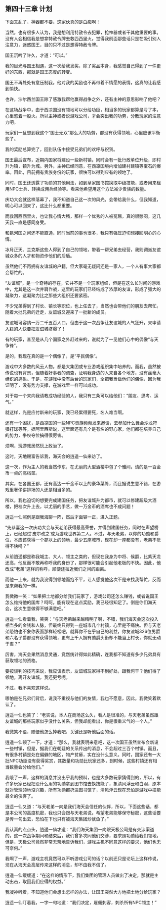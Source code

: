 ## 第四十三章 计划

下面又乱了，神器都不要，这家伙真的是白痴啊！

当然，也有很多人认为，我是想利用特赦令去犯罪，抢神器或者干其他重要的事。没有人会相信我是想拿特赦令牌去救西西里火，觉得我前面那些话只是在吸引别人注意力，迷惑国王，目的只不过是想得特赦令牌。

国王沉吟了许久，才道：“可以。”

我的目光与国王相遇，这一次给我发奖，除了奖品本身，我感觉自己得到了一件更好的东西，那就是国王态度的转变。

国王不再处处有意压制我，他对我的奖励也不再带着不情愿的表情，这真的让我感到愉快。

也许，沙尔西兰国王除了感激我帮他赢得战争之外，还有主神的意思影响了他吧？

在这场战争中，由于西凉国没有领地可以分给功臣，相当多的玩家都算是亏了本，心里憋着一股火。所以主神或者说游戏公司，才会突出我的功劳，分散玩家的注意力吧。

玩家们一旦想到我这个“国士无双”那么大的功劳，都没有获得领地，心里应该平衡些了。

我的奖励总算完了，回到队伍中接受兄弟们的欢呼与祝贺。

国王最后宣布，近期内国家将建设一些新村镇，同时会有一批行政单位升级，即村升为镇，镇升为城。另外，主神已经同意，在西凉国境内增加建村建镇等宝石的爆率。因此，目前拥有贵族身份的玩家，很快可以得到应有的领地了。

同时，国王还透露了功勋的其他用法，如到皇家图书馆换取中级技能，或者用来租用NPC士兵、转换成佣兵经验等。看来他希望用这个方法减少贵族的数量。

庆功大会就这样落幕了，我不知道自己这一次的风光，会带给我什么，但我知道，明心可以回来了，这比什么都重要。

而救回西西里火，也让我心情大畅，那样一个优秀的人被冤屈，真的很憋闷，这几天我一直是感同身受。

和昆河国之间还不能直通，同时当前的事也很多，我只有强压迫切想接回明心的心情。

冰月正天、兰克斯这些人得到了自己的领地，带着一帮兄弟去经营，我则调派友谊城众多的人才和物资作他们的后盾。

虽然他们不再拥有友谊城的户籍，但大家毫无疑问还是一家人，一个人有事大家都会帮忙的。

“友谊城”，是一个奇特的存在，它并不是一个玩家组织，但是在这么长时间的游戏中，尤其是这一次并肩作战，这里的玩家们已经结成了浓厚的友谊，形成了强大的凝聚力，这凝聚力比之那些大组织还要紧密。

不少兄弟得到了村长、镇长等职位，也上任去了，当然也会带他们的朋友去帮忙。随着大批兄弟的迁走，友谊城又迎来了一批新的成员。

友谊城可容纳一万二千五百人口，但由于这一次战争让友谊城的人气狂升，来申请入籍的人快要把友谊城挤爆了！

有的玩家，甚至是从几个国家之外赶过来的，说就为了一见他们心中的偶像“与天争锋”。

是的，我现在真的是一个偶像了，是“平民偶像”。

游戏中大多数的风云人物，都是大集团或专业游戏组织集中培养的。而我，虽然被传说也有背景，但随着好事者的调查，证明我身边的人来自各个地方，没有丝毫大组织的迹象。于是，在游戏中没有后台的玩家们，全把我当做他们的偶像，因为我证明了，没有势力支撑，在游戏里一样可以成功。

对于每一个来向我请教成功经验的人，我只有三条可以给他们：“朋友、思考、运气。”

就这样，光是应付新来的玩家，我已经累得要死，名人难当啊。

还有一个困扰，是西凉国的一些NPC贵族频频发来邀请，去参加什么舞会沙龙狩猎打球等等，据阿里西斯说，这里面还有几个是有名的野心家，他们都在培养自己的势力，争权夺位搞得很厉害。

烦啊，玩游戏居然玩上政治了。

这时，天地赐富告诉我，海天会的逍遥一仙来访了。

这一次，作为主人的我当然作东，在尤丽的大型酒楼中包了个雅间，请的是一百金币一桌的高档菜。

其实，在各国王都，还有高达一千金币以上的豪华菜肴，而且据说生意不错，在游戏里奢侈讲排场的人还是相当多的。

所以，我也迫切的想要完成建国任务，把友谊城升为都市，就可以修建超级大酒楼，把档次升上去，以尤丽的手艺，做一万金币的酒席也不成问题！

逍遥一仙照例是跟我海聊一阵，然后才面容一正，进入正题。

“先恭喜这一次庆功大会与天老弟获得最高荣誉，并得到建国任务，同时在声望榜上，已经超过‘皮尔改之’成为游戏世界第二人。不过，与天老弟，以你的功勋和爵位，本应该获得一个郡以上的领地，最少五座城市，现在却一座都没有，老弟不觉得不快吗？”

从前逍遥都是称我城主、大人、领主之类的，但现在我身为中将、候爵，比紫天龙还高，他反而不敢再称呼我的身份了，那样很可能会引起他老板的不快。因此，他改成“老弟”这样的称呼，顺便还拉近我们之间的距离。

而他一上来，就为我没得到领地而抱不平，让人感觉他这次不是来找我帮忙，反而是来帮我的一样。

我微微一笑：“如果把土地都分给我们玩家了，游戏公司还怎么赚钱，或者说国王怎么维持他的国库？呵呵，能有现在这点奖励，我已经很知足了。倒是你们海天会，这次生意做得不够满意吧。”

逍遥一仙看着我，笑笑：“与天老弟越来越精明了啊，不错，我们海天会这次投入相当多的金钱和人脉，但最终只得到一座城市几个村镇，心里是不痛快。但与天老弟恐怕也不象你表面那样轻松吧，就算你不在乎自己的利益，你友谊城326位男爵和六名子爵都没有获得领地，更有上千人拥有勋爵头衔却不能当上村长，你就无动于衷？”

厉害，海天会果然消息灵通，竟然统计得如此精确，连我都不知道有多少兄弟具有获取领地的资格。

要按谈判的技巧来说，我应该表示，友谊城玩家得不到好处，跟我何干？他们得了领地，离开友谊城，我还更亏呢。

不过，我不喜欢这样说。

哪怕是在兄弟们背后，说我不重视与他们的友情，我也不愿意，因此，我微笑着默认了。

逍遥一仙也笑了：“老实说，本人在商场这么久，看人是很准的，与天老弟虽然跟友谊城的那些玩家似乎没什么关系，但我却能看出，你是很重义气的一个人。”

我微笑不语，随便他怎么捧我吧，关键还是听他后面的话。

逍遥一仙顿了一下，才道：“那么，我就表明来意吧，这一次国王虽然宣布会新设一些村镇，但是，据我们在朝廷的关系传出的消息，不会超过三百个村镇。而且，有很多村镇是处在偏僻的地区，物产贫瘠，实在没什么意义。同时，国家还有一大批NPC功臣没有获得奖赏，其数量和功勋比玩家还多，到时候，这些村镇还有相当数量会分给他们。”

我哦了一声，这样的消息并没出乎我的预料，也是大多数玩家猜得到的，所以，有许多玩家已经把没什么用的功勋拿到图书馆去换技能了，象清风浮云和白羽，原本就对管理领地没兴趣，所有功勋都扔进图书馆了，清风浮云现在恐怕是游戏中技能最全的侠客了。

逍遥一仙又道：“与天老弟一向是我们海天会信任的伙伴，所以，下面这些话，都是本公司的高度机密，我也只会跟与天老弟说，希望老弟能够保守秘密，这些话要是传一句出去，恐怕在下也只有被海天集团炒鱿鱼了。”

我认真的点点头，逍遥一仙才道：“我们海天集团一向跟天极公司是有交涉渠道的，这一次战争期间和结束后，我们曾多次同他们交涉，要求照功勋给我们领地，但是，天极公司竟然非常无奈地告诉我们，游戏主机不同意这样的要求，他们也无可奈何。”

我啊了一声，游戏主机竟然可以不听游戏公司的话？以前还只是论坛上这样传说，现在从海天会高层传来这样的消息，却不由我不信了。

逍遥一仙缓缓道：“在这样的情形下，我们集团的管理人员做出了决定，那就是主动出击，取回我们应得的权益。”

我凝神听着，不知道他们会想出怎样的办法，让国王突然大方地把土地分给玩家？

逍遥一仙盯着我，一字一句地道：“我们决定，雇佣刺客，刺杀所有NPC领主！”

